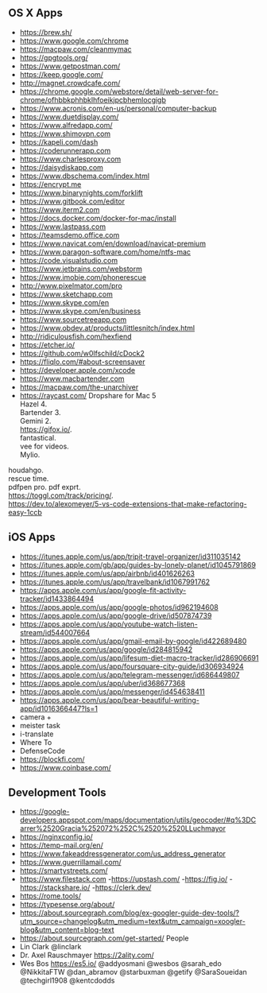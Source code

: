 ## OS X Apps
- https://brew.sh/
- https://www.google.com/chrome
- https://macpaw.com/cleanmymac
- https://gpgtools.org/
- https://www.getpostman.com/
- https://keep.google.com/
- http://magnet.crowdcafe.com/
- https://chrome.google.com/webstore/detail/web-server-for-chrome/ofhbbkphhbklhfoeikjpcbhemlocgigb 
- https://www.acronis.com/en-us/personal/computer-backup
- https://www.duetdisplay.com/
- https://www.alfredapp.com/
- https://www.shimovpn.com
- https://kapeli.com/dash
- https://coderunnerapp.com
- https://www.charlesproxy.com
- https://daisydiskapp.com
- https://www.dbschema.com/index.html
- https://encrypt.me
- https://www.binarynights.com/forklift
- https://www.gitbook.com/editor
- https://www.iterm2.com
- https://docs.docker.com/docker-for-mac/install
- https://www.lastpass.com
- https://teamsdemo.office.com
- https://www.navicat.com/en/download/navicat-premium
- https://www.paragon-software.com/home/ntfs-mac
- https://code.visualstudio.com
- https://www.jetbrains.com/webstorm
- https://www.imobie.com/phonerescue
- http://www.pixelmator.com/pro
- https://www.sketchapp.com
- https://www.skype.com/en
- https://www.skype.com/en/business
- https://www.sourcetreeapp.com
- https://www.obdev.at/products/littlesnitch/index.html
- http://ridiculousfish.com/hexfiend
- https://etcher.io/
- https://github.com/w0lfschild/cDock2
- https://fliqlo.com/#about-screensaver
- https://developer.apple.com/xcode
- https://www.macbartender.com
- https://macpaw.com/the-unarchiver
- https://raycast.com/
Dropshare for Mac 5	   
Hazel 4.     
Bartender 3.   
Gemini 2.   
https://gifox.io/.   
fantastical.   
vee for videos.   
Mylio. 

houdahgo.   
rescue time.    
pdfpen pro. 
pdf exprt.    
https://toggl.com/track/pricing/.   
https://dev.to/alexomeyer/5-vs-code-extensions-that-make-refactoring-easy-1ccb

## iOS Apps
- https://itunes.apple.com/us/app/tripit-travel-organizer/id311035142
- https://itunes.apple.com/gb/app/guides-by-lonely-planet/id1045791869
- https://itunes.apple.com/us/app/airbnb/id401626263
- https://itunes.apple.com/us/app/travelbank/id1067991762
- https://apps.apple.com/us/app/google-fit-activity-tracker/id1433864494
- https://apps.apple.com/us/app/google-photos/id962194608
- https://apps.apple.com/us/app/google-drive/id507874739
- https://apps.apple.com/us/app/youtube-watch-listen-stream/id544007664
- https://apps.apple.com/us/app/gmail-email-by-google/id422689480
- https://apps.apple.com/us/app/google/id284815942
- https://apps.apple.com/us/app/lifesum-diet-macro-tracker/id286906691
- https://apps.apple.com/us/app/foursquare-city-guide/id306934924
- https://apps.apple.com/us/app/telegram-messenger/id686449807
- https://apps.apple.com/us/app/uber/id368677368
- https://apps.apple.com/us/app/messenger/id454638411
- https://apps.apple.com/us/app/bear-beautiful-writing-app/id1016366447?ls=1
- camera +
- meister task
- i-translate
- Where To
- DefenseCode
- https://blockfi.com/
- https://www.coinbase.com/

## Development Tools
- https://google-developers.appspot.com/maps/documentation/utils/geocoder/#q%3DCarrer%2520Gracia%252072%252C%2520%2520LLuchmayor
- https://nginxconfig.io/
- https://temp-mail.org/en/
- https://www.fakeaddressgenerator.com/us_address_generator
- https://www.guerrillamail.com/
- https://smartystreets.com/
- https://www.filestack.com
-https://upstash.com/
-https://fig.io/
-https://stackshare.io/
-https://clerk.dev/
- https://rome.tools/
- https://typesense.org/about/
- https://about.sourcegraph.com/blog/ex-googler-guide-dev-tools/?utm_source=changelog&utm_medium=text&utm_campaign=xoogler-blog&utm_content=blog-text
- https://about.sourcegraph.com/get-started/
People
- Lin Clark @linclark
- Dr. Axel Rauschmayer https://2ality.com/
- Wes Bos https://es5.io/
@addyosmani
@wesbos
@sarah_edo
@NikkitaFTW
@dan_abramov
@starbuxman
@getify
@SaraSoueidan
@techgirl1908
@kentcdodds

